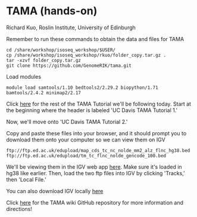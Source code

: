 # TAMA (hands-on)

Richard Kuo, Roslin Institute, University of Edinburgh

Remember to run these commands to obtain the data and files for TAMA
```
cd /share/workshop/isoseq_workshop/$USER/
cp /share/workshop/isoseq_workshop/rkuo/folder_copy.tar.gz .
tar -xzvf folder_copy.tar.gz
git clone https://github.com/GenomeRIK/tama.git
```

Load modules
```
module load samtools/1.10 bedtools2/2.29.2 biopython/1.71 bamtools/2.4.2 minimap2/2.17
```

Click [here](https://github.com/PacificBiosciences/IsoSeq/blob/master/isoseq-clustering.md) for the rest of the TAMA Tutorial we'll be following today. Start at the beginning where the header is labeled 'UC Davis TAMA Tutorial 1.'

Now, we'll move onto 'UC Davis TAMA Tutorial 2.'

Copy and paste these files into your browser, and it should prompt you to download them onto your computer so we can view them on IGV
```
ftp://ftp.ed.ac.uk/edupload/map_cds_tc_nc_nolde_mm2_alz_flnc_hg38.bed
ftp://ftp.ed.ac.uk/edupload/tm_tc_flnc_nolde_gencode_100.bed
```

We'll be viewing them in the IGV web app [here](https://igv.org/app/). Make sure it's loaded in hg38 like earlier. Then, load the two ftp files into IGV by clicking 'Tracks,' then 'Local File.'

You can also download IGV locally [here](http://software.broadinstitute.org/software/igv/)

Click [here](https://github.com/GenomeRIK/tama/wiki) for the TAMA wiki GitHub repository for more information and directions!
